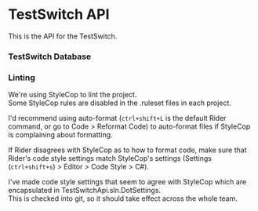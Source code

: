 # TestSwitch API
This is the API for the TestSwitch.

### TestSwitch Database

### Linting
We're using StyleCop to lint the project.  
Some StyleCop rules are disabled in the .ruleset files in each project.

I'd recommend using auto-format (`ctrl+shift+L` is the default Rider command, or go to Code > Reformat Code) to auto-format files if StyleCop is complaining about formatting.
  
If Rider disagrees with StyleCop as to how to format code, make sure that Rider's code style settings match StyleCop's settings (Settings (`ctrl+shift+s`) > Editor > Code Style > C#).
  
I've made code style settings that seem to agree with StyleCop which are encapsulated in TestSwitchApi.sln.DotSettings.  
This is checked into git, so it should take effect across the whole team.
